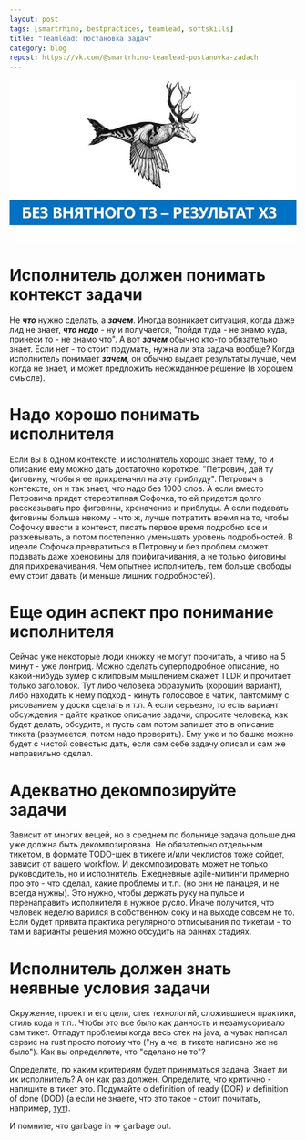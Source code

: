 ```yaml
---
layout: post
tags: [smartrhino, bestpractices, teamlead, softskills]
title: "Teamlead: постановка задач"
category: blog
repost: https://vk.com/@smartrhino-teamlead-postanovka-zadach
---
```

![](/assets/images/tasking.jpg)

# Исполнитель должен понимать контекст задачи

Не ***что*** нужно сделать, а ***зачем***. Иногда возникает ситуация, когда даже лид не знает, ***что надо*** - ну и получается, "пойди туда - не знамо куда, принеси то - не знамо что". А вот ***зачем*** обычно кто-то обязательно знает. Если нет - то стоит подумать, нужна ли эта задача вообще? Когда исполнитель понимает ***зачем***, он обычно выдает результаты лучше, чем когда не знает, и может предложить неожиданное решение (в хорошем смысле).

# Надо хорошо понимать исполнителя

Если вы в одном контексте, и исполнитель хорошо знает тему, то и описание ему можно дать достаточно короткое. "Петрович, дай ту фиговину, чтобы я ее прихреначил на эту приблуду". Петрович в контексте, он и так знает, что надо без 1000 слов. А если вместо Петровича придет стереотипная Софочка, то ей придется долго рассказывать про фиговины, хреначение и приблуды. А если подавать фиговины больше некому - что ж, лучше потратить время на то, чтобы Софочку ввести в контекст, писать первое время подробно все и разжевывать, а потом постепенно уменьшать уровень подробностей. В идеале Софочка превратиться в Петровну и без проблем сможет подавать даже хреновины для прифигачивания, а не только фиговины для прихреначивания. Чем опытнее исполнитель, тем больше свободы ему стоит давать (и меньше лишних подробностей).

# Еще один аспект про понимание исполнителя

Сейчас уже некоторые люди книжку не могут прочитать, а чтиво на 5 минут - уже лонгрид. Можно сделать суперподробное описание, но какой-нибудь зумер с клиповым мышлением скажет TLDR и прочитает только заголовок. Тут либо человека образумить (хороший вариант), либо находить к нему подход - кинуть голосовое в чатик, пантомиму с рисованием у доски сделать и т.п. А если серьезно, то есть вариант обсуждения - дайте краткое описание задачи, спросите человека, как будет делать, обсудите, и пусть сам потом запишет это в описание тикета (разумеется, потом надо проверить). Ему уже и по башке можно будет с чистой совестью дать, если сам себе задачу описал и сам же неправильно сделал.

# Адекватно декомпозируйте задачи

Зависит от многих вещей, но в среднем по больнице задача дольше дня уже должна быть декомпозирована. Не обязательно отдельным тикетом, в формате TODO-шек в тикете и/или чеклистов тоже сойдет, зависит от вашего workflow. И декомпозировать может не только руководитель, но и исполнитель. Ежедневные agile-митинги примерно про это - что сделал, какие проблемы и т.п. (но они не панацея, и не всегда нужны). Это нужно, чтобы держать руку на пульсе и перенаправить исполнителя в нужное русло. Иначе получится, что человек неделю варился в собственном соку и на выходе совсем не то. Если будет привита практика регулярного отписывания по тикетам - то там и варианты решения можно обсудить на ранних стадиях.

# Исполнитель должен знать неявные условия задачи

Окружение, проект и его цели, стек технологий, сложившиеся практики, стиль кода и т.п.. Чтобы это все было как данность и незамусоривало сам тикет. Отпадут проблемы когда весь стек на java, а чувак написал сервис на rust просто потому что ("ну а че, в тикете написано же не было").
Как вы определяете, что "сделано не то"?

Определите, по каким критериям будет приниматься задача. Знает ли их исполнитель? А он как раз должен. Определите, что критично - напишите в тикет это. Подумайте о definition of ready (DOR) и definition of done (DOD) (а если не знаете, что это такое - стоит почитать, например, [тут](https://www.linkedin.com/pulse/definition-ready-dor-vs-done-dod-brian-will)).

И помните, что garbage in => garbage out.
